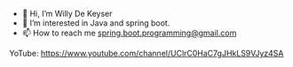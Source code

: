 - 👋 Hi, I’m Willy De Keyser
- 👀 I’m interested in Java and spring boot.
- 📫 How to reach me spring.boot.programming@gmail.com

YoTube: https://www.youtube.com/channel/UClrC0HaC7gJHkLS9VJyz4SA


<!---
wdkeyser02/wdkeyser02 is a ✨ special ✨ repository because its `README.md` (this file) appears on your GitHub profile.
You can click the Preview link to take a look at your changes.
--->
